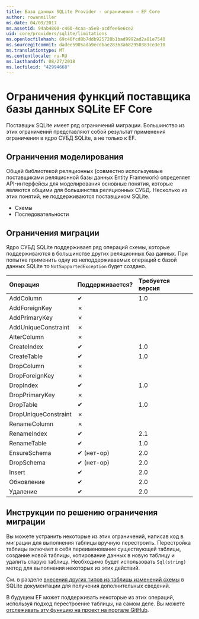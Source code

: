 ```yaml
---
title: База данных SQLite Provider - ограничения — EF Core
author: rowanmiller
ms.date: 04/09/2017
ms.assetid: 94ab4800-c460-4caa-a5e8-acdfee6e6ce2
uid: core/providers/sqlite/limitations
ms.openlocfilehash: 69c40fcd8b7ddb925728b1bad9992ad2a81e7540
ms.sourcegitcommit: dadee5905ada9ecdbae28363a682950383ce3e10
ms.translationtype: MT
ms.contentlocale: ru-RU
ms.lasthandoff: 08/27/2018
ms.locfileid: "42994668"
---
```

# <a name="sqlite-ef-core-database-provider-limitations"></a>Ограничения функций поставщика базы данных SQLite EF Core

Поставщик SQLite имеет ряд ограничений миграции. Большинство из этих ограничений представляют собой результат применения ограничения в ядро СУБД SQLite, а не только к EF.

## <a name="modeling-limitations"></a>Ограничения моделирования

Общей библиотекой реляционных (совместно используемые поставщиками реляционной базы данных Entity Framework) определяет API-интерфейсы для моделирования основные понятия, которые являются общими для большинства реляционных СУБД. Несколько из этих понятий, не поддерживаются поставщиком SQLite.

* Схемы
* Последовательности

## <a name="migrations-limitations"></a>Ограничения миграции

Ядро СУБД SQLite поддерживает ряд операций схемы, которые поддерживаются в большинстве других реляционных баз данных. При попытке применить одну из неподдерживаемых операций с базой данных SQLite то `NotSupportedException` будет создано.

| Операция            | Поддерживается? | Требуется версия |
|:---------------------|:-----------|:-----------------|
| AddColumn            | ✔          | 1.0              |
| AddForeignKey        | ✗          |                  |
| AddPrimaryKey        | ✗          |                  |
| AddUniqueConstraint  | ✗          |                  |
| AlterColumn          | ✗          |                  |
| CreateIndex          | ✔          | 1.0              |
| CreateTable          | ✔          | 1.0              |
| DropColumn           | ✗          |                  |
| DropForeignKey       | ✗          |                  |
| DropIndex            | ✔          | 1.0              |
| DropPrimaryKey       | ✗          |                  |
| DropTable            | ✔          | 1.0              |
| DropUniqueConstraint | ✗          |                  |
| RenameColumn         | ✗          |                  |
| RenameIndex          | ✔          | 2.1              |
| RenameTable          | ✔          | 1.0              |
| EnsureSchema         | ✔ (нет-op)  | 2.0              |
| DropSchema           | ✔ (нет-op)  | 2.0              |
| Insert               | ✔          | 2.0              |
| Обновление               | ✔          | 2.0              |
| Удаление               | ✔          | 2.0              |

## <a name="migrations-limitations-workaround"></a>Инструкции по решению ограничения миграции

Вы можете устранить некоторые из этих ограничений, написав код в миграции для выполнения таблицы вручную перестроить. Перестройка таблицы включает в себя переименование существующей таблицы, создание новой таблицы, копирование данных в новую таблицу и удалить старую таблицу. Необходимо будет использовать `Sql(string)` метод для выполнения некоторых из этих действий.

См. в разделе [внесения других типов из таблицы изменений схемы](http://sqlite.org/lang_altertable.html#otheralter) в SQLite документации для получения дополнительных сведений.

В будущем EF может поддерживать некоторые из этих операций, используя подход перестроение таблицы, на самом деле. Вы можете [отслеживать эту функцию на проект на портале GitHub](https://github.com/aspnet/EntityFrameworkCore/issues/329).
